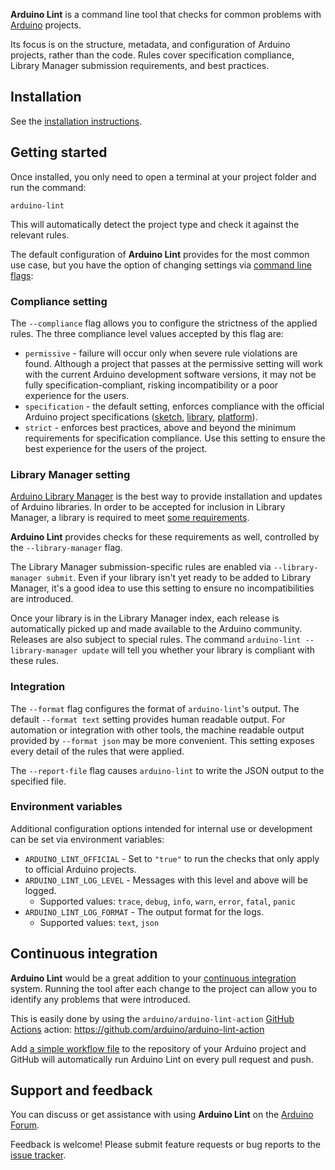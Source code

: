 **Arduino Lint** is a command line tool that checks for common problems with [Arduino](https://www.arduino.cc/)
projects.

Its focus is on the structure, metadata, and configuration of Arduino projects, rather than the code. Rules cover
specification compliance, Library Manager submission requirements, and best practices.

## Installation

See the [installation instructions](installation.md).

## Getting started

Once installed, you only need to open a terminal at your project folder and run the command:

```
arduino-lint
```

This will automatically detect the project type and check it against the relevant rules.

The default configuration of **Arduino Lint** provides for the most common use case, but you have the option of changing
settings via [command line flags](commands/arduino-lint.md):

### Compliance setting

The `--compliance` flag allows you to configure the strictness of the applied rules. The three compliance level values
accepted by this flag are:

- `permissive` - failure will occur only when severe rule violations are found. Although a project that passes at the
  permissive setting will work with the current Arduino development software versions, it may not be fully
  specification-compliant, risking incompatibility or a poor experience for the users.
- `specification` - the default setting, enforces compliance with the official Arduino project specifications
  ([sketch](https://arduino.github.io/arduino-cli/latest/sketch-specification/),
  [library](https://arduino.github.io/arduino-cli/latest/library-specification/),
  [platform](https://arduino.github.io/arduino-cli/latest/platform-specification/)).
- `strict` - enforces best practices, above and beyond the minimum requirements for specification compliance. Use this
  setting to ensure the best experience for the users of the project.

### Library Manager setting

[Arduino Library Manager](https://www.arduino.cc/en/guide/libraries#toc3) is the best way to provide installation and
updates of Arduino libraries. In order to be accepted for inclusion in Library Manager, a library is required to meet
[some requirements](https://github.com/arduino/Arduino/wiki/Library-Manager-FAQ).

**Arduino Lint** provides checks for these requirements as well, controlled by the `--library-manager` flag.

The Library Manager submission-specific rules are enabled via `--library-manager submit`. Even if your library isn't yet
ready to be added to Library Manager, it's a good idea to use this setting to ensure no incompatibilities are
introduced.

Once your library is in the Library Manager index, each release is automatically picked up and made available to the
Arduino community. Releases are also subject to special rules. The command `arduino-lint --library-manager update` will
tell you whether your library is compliant with these rules.

### Integration

The `--format` flag configures the format of `arduino-lint`'s output. The default `--format text` setting provides human
readable output. For automation or integration with other tools, the machine readable output provided by `--format json`
may be more convenient. This setting exposes every detail of the rules that were applied.

The `--report-file` flag causes `arduino-lint` to write the JSON output to the specified file.

### Environment variables

Additional configuration options intended for internal use or development can be set via environment variables:

- `ARDUINO_LINT_OFFICIAL` - Set to `"true"` to run the checks that only apply to official Arduino projects.
- `ARDUINO_LINT_LOG_LEVEL` - Messages with this level and above will be logged.
  - Supported values: `trace`, `debug`, `info`, `warn`, `error`, `fatal`, `panic`
- `ARDUINO_LINT_LOG_FORMAT` - The output format for the logs.
  - Supported values: `text`, `json`

## Continuous integration

**Arduino Lint** would be a great addition to your
[continuous integration](https://en.wikipedia.org/wiki/Continuous_integration) system. Running the tool after each
change to the project can allow you to identify any problems that were introduced.

This is easily done by using the `arduino/arduino-lint-action`
[GitHub Actions](https://docs.github.com/en/free-pro-team@latest/actions) action:
https://github.com/arduino/arduino-lint-action

Add [a simple workflow file](https://github.com/arduino/arduino-lint-action#usage) to the repository of your Arduino
project and GitHub will automatically run Arduino Lint on every pull request and push.

## Support and feedback

You can discuss or get assistance with using **Arduino Lint** on the
[Arduino Forum](https://forum.arduino.cc/index.php?board=3.0).

Feedback is welcome! Please submit feature requests or bug reports to the
[issue tracker](CONTRIBUTING.md#issue-reports).
